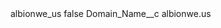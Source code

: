 <?xml version="1.0" encoding="UTF-8"?>
<CustomMetadata xmlns="http://soap.sforce.com/2006/04/metadata" xmlns:xsi="http://www.w3.org/2001/XMLSchema-instance" xmlns:xsd="http://www.w3.org/2001/XMLSchema">
    <label>albionwe_us</label>
    <protected>false</protected>
    <values>
        <field>Domain_Name__c</field>
        <value xsi:type="xsd:string">albionwe.us</value>
    </values>
</CustomMetadata>
